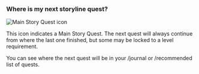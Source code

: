 ### Where is my next storyline quest?

![Main Story Quest icon](http://vignette4.wikia.nocookie.net/ffxiv-new/images/d/d7/MSQuests.png/revision/latest?cb=20130828211302)

This icon indicates a Main Story Quest. The next quest will always continue from where the last one finished, but some may be locked to a level requirement.

You can see where the next quest will be in your /journal or /recommended list of quests.
